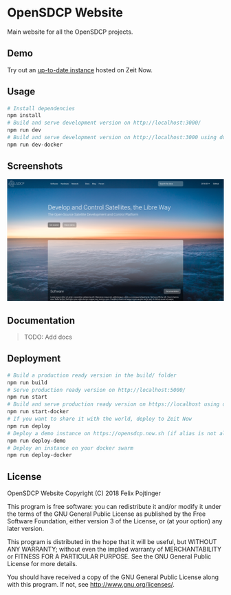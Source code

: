 # OpenSDCP Website

Main website for all the OpenSDCP projects.

## Demo

Try out an [up-to-date instance](https://opensdcp.now.sh/) hosted on Zeit Now.

## Usage

```bash
# Install dependencies
npm install
# Build and serve development version on http://localhost:3000/
npm run dev
# Build and serve development version on http://localhost:3000 using docker-compose
npm run dev-docker
```

## Screenshots

![Mockup of the landing page](/screenshots/landing-page.png)

## Documentation

> TODO: Add docs

## Deployment

```bash
# Build a production ready version in the build/ folder
npm run build
# Serve production ready version on http://localhost:5000/
npm run start
# Build and serve production ready version on https://localhost using docker-compose
npm run start-docker
# If you want to share it with the world, deploy to Zeit Now
npm run deploy
# Deploy a demo instance on https://opensdcp.now.sh (if alias is not already taken)
npm run deploy-demo
# Deploy an instance on your docker swarm
npm run deploy-docker
```

## License

OpenSDCP Website Copyright (C) 2018 Felix Pojtinger

This program is free software: you can redistribute it and/or modify
it under the terms of the GNU General Public License as published by
the Free Software Foundation, either version 3 of the License, or
(at your option) any later version.

This program is distributed in the hope that it will be useful,
but WITHOUT ANY WARRANTY; without even the implied warranty of
MERCHANTABILITY or FITNESS FOR A PARTICULAR PURPOSE. See the
GNU General Public License for more details.

You should have received a copy of the GNU General Public License
along with this program. If not, see <http://www.gnu.org/licenses/>.
